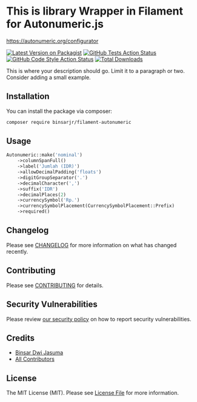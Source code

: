# This is library Wrapper in Filament for Autonumeric.js


https://autonumeric.org/configurator


[![Latest Version on Packagist](https://img.shields.io/packagist/v/binsarjr/filament-autonumeric.svg?style=flat-square)](https://packagist.org/packages/binsarjr/filament-autonumeric)
[![GitHub Tests Action Status](https://img.shields.io/github/actions/workflow/status/binsarjr/filament-autonumeric/run-tests.yml?branch=main&label=tests&style=flat-square)](https://github.com/binsarjr/filament-autonumeric/actions?query=workflow%3Arun-tests+branch%3Amain)
[![GitHub Code Style Action Status](https://img.shields.io/github/actions/workflow/status/binsarjr/filament-autonumeric/fix-php-code-styling.yml?branch=main&label=code%20style&style=flat-square)](https://github.com/binsarjr/filament-autonumeric/actions?query=workflow%3A"Fix+PHP+code+styling"+branch%3Amain)
[![Total Downloads](https://img.shields.io/packagist/dt/binsarjr/filament-autonumeric.svg?style=flat-square)](https://packagist.org/packages/binsarjr/filament-autonumeric)



This is where your description should go. Limit it to a paragraph or two. Consider adding a small example.

## Installation

You can install the package via composer:

```bash
composer require binsarjr/filament-autonumeric
```



## Usage

```php
Autonumeric::make('nominal')
    ->columnSpanFull()
    ->label('Jumlah (IDR)')
    ->allowDecimalPadding('floats')
    ->digitGroupSeparator('.')
    ->decimalCharacter(',')
    ->suffix('IDR')
    ->decimalPlaces(2)
    ->currencySymbol('Rp.')
    ->currencySymbolPlacement(CurrencySymbolPlacement::Prefix)
    ->required()
```


## Changelog

Please see [CHANGELOG](CHANGELOG.md) for more information on what has changed recently.

## Contributing

Please see [CONTRIBUTING](.github/CONTRIBUTING.md) for details.

## Security Vulnerabilities

Please review [our security policy](../../security/policy) on how to report security vulnerabilities.

## Credits

- [Binsar Dwi Jasuma](https://github.com/binsarjr)
- [All Contributors](../../contributors)

## License

The MIT License (MIT). Please see [License File](LICENSE.md) for more information.
